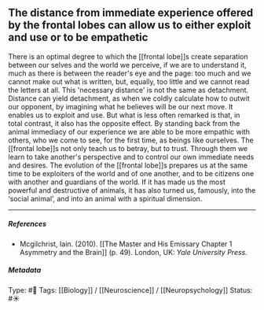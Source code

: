 ## The distance from immediate experience offered by the frontal lobes can allow us to either exploit and use or to be empathetic  # 

There is an optimal degree to which the [[frontal lobe]]s create separation between our selves and the world we perceive, if we are to understand it, much as there is between the reader's eye and the page: too much and we cannot make out what is written, but, equally, too little and we cannot read the letters at all. This 'necessary distance' is not the same as detachment. Distance can yield detachment, as when we coldly calculate how to outwit our opponent, by imagining what he believes will be our next move. It enables us to exploit and use. But what is less often remarked is that, in total contrast, it also has the opposite effect. By standing back from the animal immediacy of our experience we are able to be more empathic with others, who we come to see, for the first time, as beings like ourselves. The [[frontal lobe]]s not only teach us to betray, but to trust. Through them we learn to take another's perspective and to control our own immediate needs and desires. The evolution of the [[frontal lobe]]s prepares us at the same time to be exploiters of the world and of one another, and to be citizens one with another and guardians of the world. If it has made us the most powerful and destructive of animals, it has also turned us, famously, into the ‘social animal’, and into an animal with a spiritual dimension.

___

##### References

- Mcgilchrist, Iain. (2010). [[The Master and His Emissary Chapter 1 Asymmetry and the Brain]] (p. 49). London, UK: _Yale University Press._

##### Metadata

Type: #🔴 
Tags: [[Biology]] / [[Neuroscience]] / [[Neuropsychology]]
Status: #☀️ 